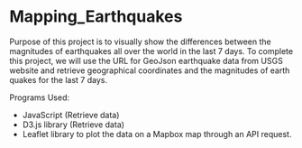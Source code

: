 # Mapping_Earthquakes
Purpose of this project is to visually show the differences between the magnitudes of earthquakes all over the world in the last 7 days. To complete this project, we will use the URL for GeoJson earthquake data from USGS website and retrieve geographical coordinates and the magnitudes of earth quakes for the last 7 days. 

Programs Used: 

- JavaScript (Retrieve data)
- D3.js library (Retrieve data)
- Leaflet library to plot the data on a Mapbox map through an API request. 
